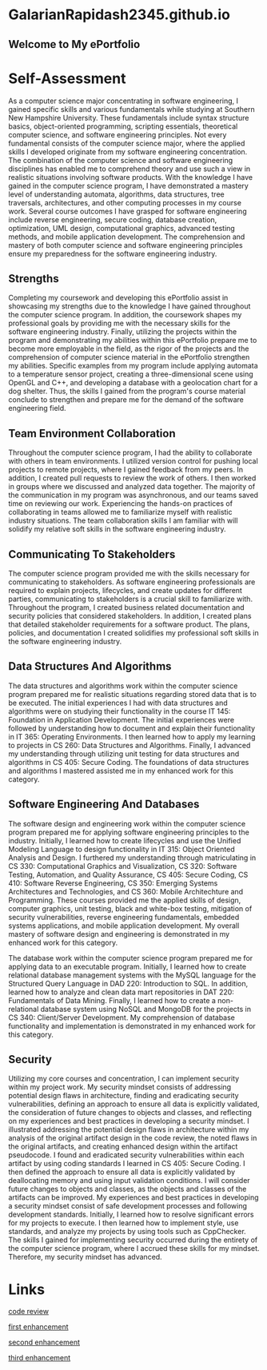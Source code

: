 # GalarianRapidash2345.github.io

## Welcome to My ePortfolio


# Self-Assessment
As a computer science major concentrating in software engineering, I gained specific skills and various fundamentals while studying at Southern New Hampshire University. These fundamentals include syntax structure basics, object-oriented programming, scripting essentials, theoretical computer science, and software engineering principles. Not every fundamental consists of the computer science major, where the applied skills I developed originate from my software engineering concentration. The combination of the computer science and software engineering disciplines has enabled me to comprehend theory and use such a view in realistic situations involving software products. With the knowledge I have gained in the computer science program, I have demonstrated a mastery level of understanding automata, algorithms, data structures, tree traversals, architectures, and other computing processes in my course work. Several course outcomes I have grasped for software engineering include reverse engineering, secure coding, database creation, optimization, UML design, computational graphics, advanced testing methods, and mobile application development. The comprehension and mastery of both computer science and software engineering principles ensure my preparedness for the software engineering industry.

## Strengths
Completing my coursework and developing this ePortfolio assist in showcasing my strengths due to the knowledge I have gained throughout the computer science program. In addition, the coursework shapes my professional goals by providing me with the necessary skills for the software engineering industry. Finally, utilizing the projects within the program and demonstrating my abilities within this ePortfolio prepare me to become more employable in the field, as the rigor of the projects and the comprehension of computer science material in the ePortfolio strengthen my abilities. Specific examples from my program include applying automata to a temperature sensor project, creating a three-dimensional scene using OpenGL and C++, and developing a database with a geolocation chart for a dog shelter. Thus, the skills I gained from the program's course material conclude to strengthen and prepare me for the demand of the software engineering field.  

## Team Environment Collaboration
Throughout the computer science program, I had the ability to collaborate with others in team environments. I utilized version control for pushing local projects to remote projects, where I gained feedback from my peers. In addition, I created pull requests to review the work of others. I then worked in groups where we discussed and analyzed data together. The majority of the communication in my program was asynchronous, and our teams saved time on reviewing our work. Experiencing the hands-on practices of collaborating in teams allowed me to familiarize myself with realistic industry situations. The team collaboration skills I am familiar with will solidify my relative soft skills in the software engineering industry.

## Communicating To Stakeholders
The computer science program provided me with the skills necessary for communicating to stakeholders. As software engineering professionals are required to explain projects, lifecycles, and create updates for different parties, communicating to stakeholders is a crucial skill to familiarize with. Throughout the program, I created business related documentation and security policies that considered stakeholders. In addition, I created plans that detailed stakeholder requirements for a software product. The plans, policies, and documentation I created solidifies my professional soft skills in the software engineering industry. 

## Data Structures And Algorithms
The data structures and algorithms work within the computer science program prepared me for realistic situations regarding stored data that is to be executed. The initial experiences I had with data structures and algorithms were on studying their functionality in the course IT 145: Foundation in Application Development. The initial experiences were followed by understanding how to document and explain their functionality in IT 365: Operating Environments. I then learned how to apply my learning to projects in CS 260: Data Structures and Algorithms. Finally, I advanced my understanding through utilizing unit testing for data structures and algorithms in CS 405: Secure Coding. The foundations of data structures and algorithms I mastered assisted me in my enhanced work for this category.

## Software Engineering And Databases
The software design and engineering work within the computer science program prepared me for applying software engineering principles to the industry. Initially, I learned how to create lifecycles and use the Unified Modeling Language to design functionality in IT 315: Object Oriented Analysis and Design. I furthered my understanding through matriculating in CS 330: Computational Graphics and Visualization, CS 320: Software Testing, Automation, and Quality Assurance, CS 405: Secure Coding, CS 410: Software Reverse Engineering, CS 350: Emerging Systems Architectures and Technologies, and CS 360: Mobile Architechture and Programming. These courses provided me the applied skills of design, computer graphics, unit testing, black and white-box testing, mitigation of security vulnerabilities, reverse engineering fundamentals, embedded systems applications, and mobile application development. My overall mastery of software design and engineering is demonstrated in my enhanced work for this category.

The database work within the computer science program prepared me for applying data to an executable program. Initially, I learned how to create relational database management systems with the MySQL language for the Structured Query Language in DAD 220: Introduction to SQL. In addition, learned how to analyze and clean data mart repositories in DAT 220: Fundamentals of Data Mining. Finally, I learned how to create a non-relational database system using NoSQL and MongoDB for the projects in CS 340: Client/Server Development. My comprehension of database functionality and implementation is demonstrated in my enhanced work for this category.

## Security
Utilizing my core courses and concentration, I can implement security within my project work. My security mindset consists of addressing potential design flaws in architecture, finding and eradicating security vulnerabilities, defining an approach to ensure all data is explicitly validated, the consideration of future changes to objects and classes, and reflecting on my experiences and best practices in developing a security mindset. I illustrated addressing the potential design flaws in architecture within my analysis of the original artifact design in the code review, the noted flaws in the original artifacts, and creating enhanced design within the artifact pseudocode. I found and eradicated security vulnerabilities within each artifact by using coding standards I learned in CS 405: Secure Coding. I then defined the approach to ensure all data is explicitly validated by deallocating memory and using input validation conditions. I will consider future changes to objects and classes, as the objects and classes of the artifacts can be improved. My experiences and best practices in developing a security mindset consist of safe development processes and following development standards. Initially, I learned how to resolve significant errors for my projects to execute. I then learned how to implement style, use standards, and analyze my projects by using tools such as CppChecker. The skills I gained for implementing security occurred during the entirety of the computer science program, where I accrued these skills for my mindset. Therefore, my security mindset has advanced. 

# Links


[code review](https://galarianrapidash2345.github.io/Code-Review/)



[first enhancement](https://galarianrapidash2345.github.io/Enhancement-One/)


[second enhancement](https://galarianrapidash2345.github.io/Enhancement-Two/)

[third enhancement](https://galarianrapidash2345.github.io/Enhancement-Three/)





